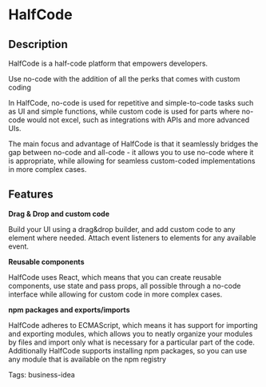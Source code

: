 # HalfCode

## Description
HalfCode is a half-code platform that empowers developers.

Use no-code with the addition of all the perks that comes with custom coding

In HalfCode, no-code is used for repetitive and simple-to-code tasks such as UI and simple functions, while custom code is used for parts where no-code would not excel, such as integrations with APIs and more advanced UIs.

The main focus and advantage of HalfCode is that it seamlessly bridges the gap between no-code and all-code - it allows you to use no-code where it is appropriate, while allowing for seamless custom-coded implementations in more complex cases.

## Features

**Drag & Drop and custom code**

Build your UI using a drag&drop builder, and add custom code to any element where needed. Attach event listeners to elements for any available event.

**Reusable components**

HalfCode uses React, which means that you can create reusable components, use state and pass props, all possible through a no-code interface while allowing for custom code in more complex cases.

**npm packages and exports/imports**

HalfCode adheres to ECMAScript, which means it has support for importing and exporting modules, which allows you to neatly organize your modules by files and import only what is necessary for a particular part of the code. Additionally HalfCode supports installing npm packages, so you can use any module that is available on the npm registry

Tags:
  business-idea